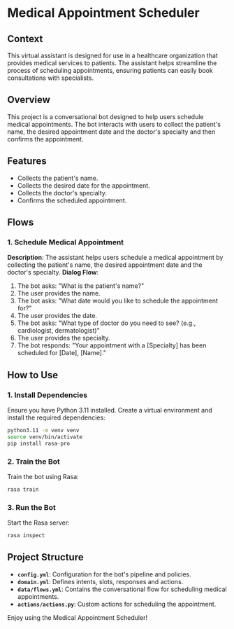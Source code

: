 # Medical Appointment Scheduler

## Context
This virtual assistant is designed for use in a healthcare organization that provides medical services to patients. The assistant helps streamline the process of scheduling appointments, ensuring patients can easily book consultations with specialists.

## Overview
This project is a conversational bot designed to help users schedule medical appointments. The bot interacts with users to collect the patient's name, the desired appointment date and the doctor's specialty and then confirms the appointment.

## Features
- Collects the patient's name.
- Collects the desired date for the appointment.
- Collects the doctor's specialty.
- Confirms the scheduled appointment.

## Flows
### 1. Schedule Medical Appointment
**Description**: The assistant helps users schedule a medical appointment by collecting the patient's name, the desired appointment date and the doctor's specialty.
**Dialog Flow**:
1. The bot asks: "What is the patient's name?"
2. The user provides the name.
3. The bot asks: "What date would you like to schedule the appointment for?"
4. The user provides the date.
5. The bot asks: "What type of doctor do you need to see? (e.g., cardiologist, dermatologist)"
6. The user provides the specialty.
7. The bot responds: "Your appointment with a [Specialty] has been scheduled for [Date], [Name]."

## How to Use

### 1. Install Dependencies
Ensure you have Python 3.11 installed. Create a virtual environment and install the required dependencies:
```bash
python3.11 -m venv venv
source venv/bin/activate
pip install rasa-pro
```

### 2. Train the Bot
Train the bot using Rasa:
```bash
rasa train
```

### 3. Run the Bot
Start the Rasa server:
```bash
rasa inspect
```

## Project Structure
- **`config.yml`**: Configuration for the bot's pipeline and policies.
- **`domain.yml`**: Defines intents, slots, responses and actions.
- **`data/flows.yml`**: Contains the conversational flow for scheduling medical appointments.
- **`actions/actions.py`**: Custom actions for scheduling the appointment.

Enjoy using the Medical Appointment Scheduler!